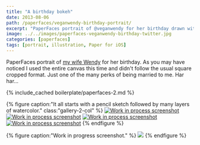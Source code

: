 ```yaml
---
title: "A birthday bokeh"
date: 2013-08-06
path: /paperfaces/veganwendy-birthday-portrait/
excerpt: "PaperFaces portrait of @veganwendy for her birthday drawn with Paper for iOS on an iPad."
image: ../../images/paperfaces-veganwendy-birthday-twitter.jpg
categories: [paperfaces]
tags: [portrait, illustration, Paper for iOS]
---
```


PaperFaces portrait of [my wife Wendy](http://2littlerosebuds.com) for her birthday. As you may have noticed I used the entire canvas this time and didn't follow the usual square cropped format. Just one of the many perks of being married to me. Har har…

{% include_cached boilerplate/paperfaces-2.md %}

{% figure caption:"It all starts with a pencil sketch followed by many layers of watercolor." class:"gallery-2-col" %}
[![Work in process screenshot](../../images/paperfaces-veganwendy-birthday-process-1-600.jpg)](../../images/paperfaces-veganwendy-birthday-process-1-lg.jpg)
[![Work in process screenshot](../../images/paperfaces-veganwendy-birthday-process-2-600.jpg)](../../images/paperfaces-veganwendy-birthday-process-2-lg.jpg)
[![Work in process screenshot](../../images/paperfaces-veganwendy-birthday-process-3-600.jpg)](../../images/paperfaces-veganwendy-birthday-process-3-lg.jpg)
[![Work in process screenshot](../../images/paperfaces-veganwendy-birthday-process-4-600.jpg)](../../images/paperfaces-veganwendy-birthday-process-4-lg.jpg)
{% endfigure %}

{% figure caption:"Work in progress screenshot." %}
[![](../../images/paperfaces-veganwendy-birthday-process-5-750.jpg)](../../images/paperfaces-veganwendy-birthday-process-5-lg.jpg)
{% endfigure %}
